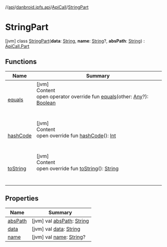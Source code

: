 //[api](../../../index.md)/[danbroid.ipfs.api](../../index.md)/[ApiCall](../index.md)/[StringPart](index.md)



# StringPart  
 [jvm] class [StringPart](index.md)(**data**: [String](https://kotlinlang.org/api/latest/jvm/stdlib/kotlin/-string/index.html), **name**: [String](https://kotlinlang.org/api/latest/jvm/stdlib/kotlin/-string/index.html)?, **absPath**: [String](https://kotlinlang.org/api/latest/jvm/stdlib/kotlin/-string/index.html)) : [ApiCall.Part](../-part/index.md)   


## Functions  
  
|  Name|  Summary| 
|---|---|
| [equals](../../-ok-http-call-executor/-companion/index.md#kotlin/Any/equals/#kotlin.Any?/PointingToDeclaration/)| [jvm]  <br>Content  <br>open operator override fun [equals](../../-ok-http-call-executor/-companion/index.md#kotlin/Any/equals/#kotlin.Any?/PointingToDeclaration/)(other: [Any](https://kotlinlang.org/api/latest/jvm/stdlib/kotlin/-any/index.html)?): [Boolean](https://kotlinlang.org/api/latest/jvm/stdlib/kotlin/-boolean/index.html)  <br><br><br>
| [hashCode](../../-ok-http-call-executor/-companion/index.md#kotlin/Any/hashCode/#/PointingToDeclaration/)| [jvm]  <br>Content  <br>open override fun [hashCode](../../-ok-http-call-executor/-companion/index.md#kotlin/Any/hashCode/#/PointingToDeclaration/)(): [Int](https://kotlinlang.org/api/latest/jvm/stdlib/kotlin/-int/index.html)  <br><br><br>
| [toString](../../-ok-http-call-executor/-companion/index.md#kotlin/Any/toString/#/PointingToDeclaration/)| [jvm]  <br>Content  <br>open override fun [toString](../../-ok-http-call-executor/-companion/index.md#kotlin/Any/toString/#/PointingToDeclaration/)(): [String](https://kotlinlang.org/api/latest/jvm/stdlib/kotlin/-string/index.html)  <br><br><br>


## Properties  
  
|  Name|  Summary| 
|---|---|
| [absPath](index.md#danbroid.ipfs.api/ApiCall.StringPart/absPath/#/PointingToDeclaration/)|  [jvm] val [absPath](index.md#danbroid.ipfs.api/ApiCall.StringPart/absPath/#/PointingToDeclaration/): [String](https://kotlinlang.org/api/latest/jvm/stdlib/kotlin/-string/index.html)   <br>
| [data](index.md#danbroid.ipfs.api/ApiCall.StringPart/data/#/PointingToDeclaration/)|  [jvm] val [data](index.md#danbroid.ipfs.api/ApiCall.StringPart/data/#/PointingToDeclaration/): [String](https://kotlinlang.org/api/latest/jvm/stdlib/kotlin/-string/index.html)   <br>
| [name](index.md#danbroid.ipfs.api/ApiCall.StringPart/name/#/PointingToDeclaration/)|  [jvm] val [name](index.md#danbroid.ipfs.api/ApiCall.StringPart/name/#/PointingToDeclaration/): [String](https://kotlinlang.org/api/latest/jvm/stdlib/kotlin/-string/index.html)?   <br>

